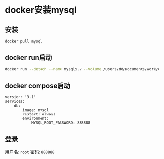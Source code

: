 # docker安装mysql

## 安装
```bash
docker pull mysql
```

## docker run启动
```bash
docker run --detach --name mysql5.7 --volume /Users/dd/Documents/work/docker_data/mysql/data:/var/lib/mysql --volume /Users/dd/Documents/work/docker_data/mysql/config:/etc/mysql/conf.d -e MYSQL_ROOT_PASSWORD=888888 --publish 3306:3306 dolphintwo/mysql:5.7.20
```

## docker compose启动<useless>
```
version: '3.1'
services:
    db:
        image: mysql
        restart: always
        environment:
            MYSQL_ROOT_PASSWORD: 888888
```

## 登录
用户名: `root`
密码: `888888`